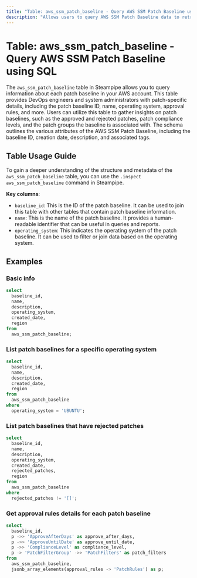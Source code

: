 ```yaml
---
title: "Table: aws_ssm_patch_baseline - Query AWS SSM Patch Baseline using SQL"
description: "Allows users to query AWS SSM Patch Baseline data to retrieve information about each patch baseline in your AWS account."
---
```


# Table: aws_ssm_patch_baseline - Query AWS SSM Patch Baseline using SQL

The `aws_ssm_patch_baseline` table in Steampipe allows you to query information about each patch baseline in your AWS account. This table provides DevOps engineers and system administrators with patch-specific details, including the patch baseline ID, name, operating system, approval rules, and more. Users can utilize this table to gather insights on patch baselines, such as the approved and rejected patches, patch compliance levels, and the patch groups the baseline is associated with. The schema outlines the various attributes of the AWS SSM Patch Baseline, including the baseline ID, creation date, description, and associated tags.

## Table Usage Guide

To gain a deeper understanding of the structure and metadata of the `aws_ssm_patch_baseline` table, you can use the `.inspect aws_ssm_patch_baseline` command in Steampipe.

**Key columns**:

- `baseline_id`: This is the ID of the patch baseline. It can be used to join this table with other tables that contain patch baseline information.
- `name`: This is the name of the patch baseline. It provides a human-readable identifier that can be useful in queries and reports.
- `operating_system`: This indicates the operating system of the patch baseline. It can be used to filter or join data based on the operating system.

## Examples

### Basic info

```sql
select
  baseline_id,
  name,
  description,
  operating_system,
  created_date,
  region
from
  aws_ssm_patch_baseline;
```

### List patch baselines for a specific operating system

```sql
select
  baseline_id,
  name,
  description,
  created_date,
  region
from
  aws_ssm_patch_baseline
where
  operating_system = 'UBUNTU';
```

### List patch baselines that have rejected patches

```sql
select
  baseline_id,
  name,
  description,
  operating_system,
  created_date,
  rejected_patches,
  region
from
  aws_ssm_patch_baseline
where
  rejected_patches != '[]';
```

### Get approval rules details for each patch baseline

```sql
select
  baseline_id,
  p ->> 'ApproveAfterDays' as approve_after_days,
  p ->> 'ApproveUntilDate' as approve_until_date,
  p ->> 'ComplianceLevel' as compliance_level,
  p -> 'PatchFilterGroup' ->> 'PatchFilters' as patch_filters
from
  aws_ssm_patch_baseline,
  jsonb_array_elements(approval_rules -> 'PatchRules') as p;
```
